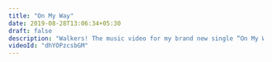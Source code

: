 ```yaml
---
title: "On My Way"
date: 2019-08-28T13:06:34+05:30
draft: false
description: "Walkers! The music video for my brand new single “On My Way” with Sabrina Carpenter and Farruko is finally here."
videoId: "dhYOPzcsbGM"
---
```

